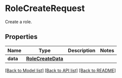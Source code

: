 # RoleCreateRequest

Create a role.

## Properties
Name | Type | Description | Notes
------------ | ------------- | ------------- | -------------
**data** | [**RoleCreateData**](RoleCreateData.md) |  | 

[[Back to Model list]](README.md#documentation-for-models) [[Back to API list]](README.md#documentation-for-api-endpoints) [[Back to README]](README.md)


